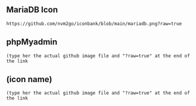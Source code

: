 ## MariaDB Icon

```text
https://github.com/nvm2go/iconbank/blob/main/mariadb.png?raw=true
```

## phpMyadmin

```text
(type her the actual github image file and "?raw=true" at the end of the link
```







## (icon name)

```text
(type her the actual github image file and "?raw=true" at the end of the link
```
